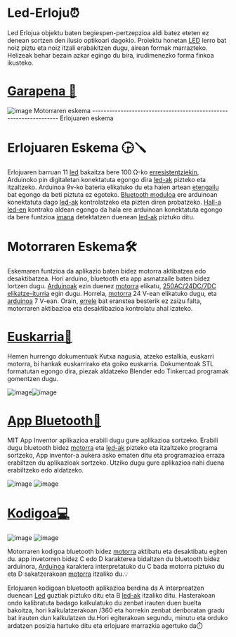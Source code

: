 
# 



# Led-Erloju⏰
 Led Erlojua objektu baten begiespen-pertzepzioa aldi batez eteten ez denean sortzen den ilusio optikoari dagokio.  Proiektu honetan [LED](https://github.com/Aketza56/Led-Erloju/wiki/Index) lerro bat noiz piztu eta noiz itzali erabakitzen dugu, airean formak marrazteko. Helizeak behar bezain azkar egingo du bira, irudimenezko forma finkoa ikusteko. 


# [Garapena 📑](https://drive.google.com/drive/folders/10YQQP2nMbpquNxjboK3WSbmJWc6FhIpe)

![image](https://github.com/user-attachments/assets/01d16e11-6be5-4084-8dde-05b0a9261b81)
       Motorraren eskema ------------------------------------------------------------------  Erlojuaren eskema 
# Erlojuaren Eskema 🕞🪛
 Erlojuaren barruan 11 [led](https://github.com/Aketza56/Led-Erloju/wiki/Index) bakaitza bere 100 Ω-ko [erresistentziekin](https://github.com/Aketza56/Led-Erloju/wiki/Index), Arduinoko pin digitaletan konektatuta egongo dira [led-ak](https://github.com/Aketza56/Led-Erloju/wiki/Index) pizteko eta itzaltzeko. Arduinoa 9v-ko bateria elikatuko du eta haien artean [etengailu](https://github.com/Aketza56/Led-Erloju/wiki/Index) bat egongo da beti piztuta ez egoteko. [Bluetooth moduloa](https://github.com/Aketza56/Led-Erloju/wiki/Index) ere arduinoan konektatuta dago [led-ak](https://github.com/Aketza56/Led-Erloju/wiki/Index) kontrolatzeko eta pizten diren probatzeko. [Hall-a](https://github.com/Aketza56/Led-Erloju/wiki/Index) [led-en](https://github.com/Aketza56/Led-Erloju/wiki/Index) kontrako aldean egongo da hala ere arduinoan konektatuta egongo da bere funtzioa [imana](https://github.com/Aketza56/Led-Erloju/wiki/Index) detektatzen duenean [led-ak](https://github.com/Aketza56/Led-Erloju/wiki/Index) piztuko ditu.

# Motorraren Eskema🛠️
 
Eskemaren funtzioa da aplikazio baten bidez motorra aktibatzea edo desaktibatzea. Hori arduino, bluetooth eta app asmatzaile baten bidez lortzen dugu. [Arduinoak](https://github.com/Aketza56/Led-Erloju/wiki/Index) ezin duenez [motorra](https://github.com/Aketza56/Led-Erloju/wiki/Index) elikatu, [250AC/24DC/7DC elikatze-iturria](https://github.com/Aketza56/Led-Erloju/tree/main/Dokumentazioa/Proteus/Elikatze%20iturria) egin dugu. Horrela, [motorra](https://github.com/Aketza56/Led-Erloju/wiki/Index) 24 V-ean elikatuko dugu, eta [arduinoa](https://github.com/Aketza56/Led-Erloju/wiki/Index) 7 V-ean. Orain, [errele](https://github.com/Aketza56/Led-Erloju/wiki/Index) bat eranstea besterik ez zaizu falta, motorraren aktibazioa eta desaktibazioa kontrolatu ahal izateko.

# [Euskarria🔩](https://github.com/Aketza56/Led-Erloju/tree/main/Dokumentazioa/3D%20Piezak)

Hemen hurrengo dokumentuak Kutxa nagusia, atzeko estalkia, euskarri motorra, bi hankak euskarrirako eta goiko euskarria. Dokumentoak STL 
formatutan egongo dira,  piezak aldatzeko Blender edo Tinkercad programak gomentzen dugu.

![image](https://github.com/user-attachments/assets/a0aa64e5-77ad-4ef5-9fcf-5ec280a64c78)![image](https://github.com/user-attachments/assets/8e8acfe5-04f8-49a8-863a-6fab25ad4aa4)





  
# [App Bluetooth📱](https://github.com/Aketza56/Led-Erloju/tree/main/Dokumentazioa/Arduino/Bluetooth)
MIT App Inventor aplikazioa erabili dugu gure aplikazioa sortzeko. Erabili dugu bluetooth bidez [motorra](https://github.com/Aketza56/Led-Erloju/wiki/Index) eta [led-ak](https://github.com/Aketza56/Led-Erloju/wiki/Index) pizteko eta itzaltzeko programa sortzeko, App inventor-a aukera asko ematen ditu eta programazioa erraza erabiltzen du aplikazioak sortzeko. Utziko dugu gure aplikazioa nahi duena erabiltzeko edo aldatzeko.

![image](https://github.com/user-attachments/assets/a668ef51-843d-4d61-a875-7620a16b1608)
![image](https://github.com/user-attachments/assets/952a41d1-debf-4dbe-a4d2-dc054240ee4f)






# [Kodigoa💻](https://github.com/Aketza56/Led-Erloju/tree/main/Dokumentazioa/Arduino)
![image](https://github.com/user-attachments/assets/fd6d27b4-c6f1-44f0-8f06-a88a58774402)
![image](https://github.com/user-attachments/assets/684baf37-09ff-43c4-bc8d-2d4e35d96e0f)



Motorraren kodigoa bluetooth bidez [motorra](https://github.com/Aketza56/Led-Erloju/wiki/Index) aktibatu eta desaktibatu egiten du. app invetorren bidez C edo D karakterea bidaltzen du bluetooth bidez arduinora, [Arduinoa](https://github.com/Aketza56/Led-Erloju/wiki/Index) karaktera interpretatuko du C bada motorra piztuko du eta D sakatzerakoan [motorra](https://github.com/Aketza56/Led-Erloju/wiki/Index) itzaliko du.💡

Erlojuaren kodigoan bluetooth aplikazioa berdina da A interpreatzen duenean [Led](https://github.com/Aketza56/Led-Erloju/wiki/Index) guztiak piztuko ditu eta B [led-ak](https://github.com/Aketza56/Led-Erloju/wiki/Index) itzaliko ditu. Hasterakoan ondo kalibratuta badago kalkulatuko du zenbat irauten duen buelta bakoitza, hori kalkulatzerakoan /360 eta horrekin zenbat denboratan gradu bat irauten dun kalkulatzen du.Hori egiterakoan segundu, minutu eta orduko ardatzen posizia hartuko ditu eta erlojuare marrazkia agertuko da⏱️


